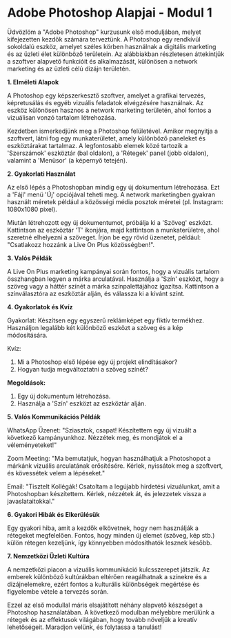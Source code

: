 # **Adobe Photoshop Alapjai - Modul 1**

Üdvözlöm a "Adobe Photoshop" kurzusunk első moduljában, melyet kifejezetten kezdők számára terveztünk. A Photoshop egy rendkívül sokoldalú eszköz, amelyet széles körben használnak a digitális marketing és az üzleti élet különböző területein. Az alábbiakban részletesen áttekintjük a szoftver alapvető funkcióit és alkalmazását, különösen a network marketing és az üzleti célú dizájn területén.

**1. Elméleti Alapok**

A Photoshop egy képszerkesztő szoftver, amelyet a grafikai tervezés, képretusálás és egyéb vizuális feladatok elvégzésére használnak. Az eszköz különösen hasznos a network marketing területén, ahol fontos a vizuálisan vonzó tartalom létrehozása.

Kezdetben ismerkedjünk meg a Photoshop felületével. Amikor megnyitja a szoftvert, látni fog egy munkaterületet, amely különböző paneleket és eszköztárakat tartalmaz. A legfontosabb elemek közé tartozik a 'Szerszámok' eszköztár (bal oldalon), a 'Rétegek' panel (jobb oldalon), valamint a 'Menüsor' (a képernyő tetején).

**2. Gyakorlati Használat**

Az első lépés a Photoshopban mindig egy új dokumentum létrehozása. Ezt a 'Fájl' menü 'Új' opciójával teheti meg. A network marketingben gyakran használt méretek például a közösségi média posztok méretei (pl. Instagram: 1080x1080 pixel).

Miután létrehozott egy új dokumentumot, próbálja ki a 'Szöveg' eszközt. Kattintson az eszköztár 'T' ikonjára, majd kattintson a munkaterületre, ahol szeretné elhelyezni a szöveget. Írjon be egy rövid üzenetet, például: "Csatlakozz hozzánk a Live On Plus közösségben!".

**3. Valós Példák**

A Live On Plus marketing kampányai során fontos, hogy a vizuális tartalom összhangban legyen a márka arculatával. Használja a 'Szín' eszközt, hogy a szöveg vagy a háttér színét a márka színpalettájához igazítsa. Kattintson a színválasztóra az eszköztár alján, és válassza ki a kívánt színt.

**4. Gyakorlatok és Kvíz**

Gyakorlat:
Készítsen egy egyszerű reklámképet egy fiktív termékhez. Használjon legalább két különböző eszközt a szöveg és a kép módosítására.

Kvíz:
1. Mi a Photoshop első lépése egy új projekt elindításakor?
2. Hogyan tudja megváltoztatni a szöveg színét?

**Megoldások:**
1. Egy új dokumentum létrehozása.
2. Használja a 'Szín' eszközt az eszköztár alján.

**5. Valós Kommunikációs Példák**

WhatsApp Üzenet:
"Sziasztok, csapat! Készítettem egy új vizuált a következő kampányunkhoz. Nézzétek meg, és mondjátok el a véleményeteket!"

Zoom Meeting:
"Ma bemutatjuk, hogyan használhatjuk a Photoshopot a márkánk vizuális arculatának erősítésére. Kérlek, nyissátok meg a szoftvert, és kövessétek velem a lépéseket."

Email:
"Tisztelt Kollégák! Csatoltam a legújabb hirdetési vizuálunkat, amit a Photoshopban készítettem. Kérlek, nézzétek át, és jelezzetek vissza a javaslataitokkal."

**6. Gyakori Hibák és Elkerülésük**

Egy gyakori hiba, amit a kezdők elkövetnek, hogy nem használják a rétegeket megfelelően. Fontos, hogy minden új elemet (szöveg, kép stb.) külön rétegen kezeljünk, így könnyebben módosíthatók lesznek később.

**7. Nemzetközi Üzleti Kultúra**

A nemzetközi piacon a vizuális kommunikáció kulcsszerepet játszik. Az emberek különböző kultúrákban eltérően reagálhatnak a színekre és a dizájnelemekre, ezért fontos a kulturális különbségek megértése és figyelembe vétele a tervezés során.

Ezzel az első modullal máris elsajátított néhány alapvető készséget a Photoshop használatában. A következő modulban mélyebbre merülünk a rétegek és az effektusok világában, hogy tovább növeljük a kreatív lehetőségeit. Maradjon velünk, és folytassa a tanulást!